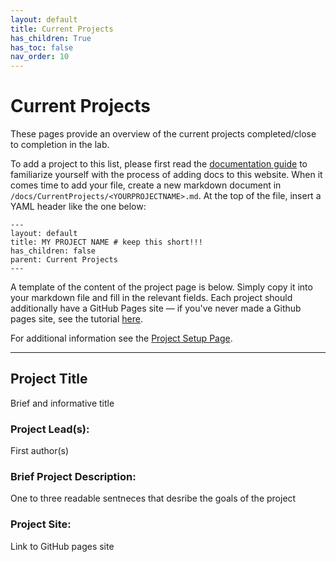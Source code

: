 ```yaml
---
layout: default
title: Current Projects
has_children: True
has_toc: false
nav_order: 10
---
```


# Current Projects

These pages provide an overview of the current projects completed/close to completion in the lab.

To add a project to this list, please first read the [documentation guide](/docs/Contributing/contributing) to familiarize yourself with the process of adding docs to this website. When it comes time to add your file, create a new markdown document in `/docs/CurrentProjects/<YOURPROJECTNAME>.md`. At the top of the file, insert a YAML header like the one below:

```
---
layout: default
title: MY PROJECT NAME # keep this short!!!
has_children: false
parent: Current Projects
---
```

A template of the content of the project page is below. Simply copy it into your markdown file and fill in the relevant fields. Each project should additionally have a GitHub Pages site — if you've never made a Github pages site, see the tutorial [here](/docs/Contributing/project-documentation/).

For additional information see the [Project Setup Page](/docs/LabHome/ProjectSetup/).

----------------------------------------

## Project Title

Brief and informative title


### Project Lead(s):

First author(s)


### Brief Project Description:

One to three readable sentneces that desribe the goals of the project


### Project Site:

Link to GitHub pages site
